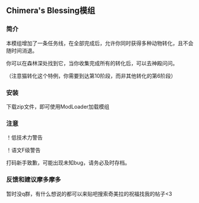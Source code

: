 ## Chimera's Blessing模组

### 简介

本模组增加了一条任务线，在全部完成后，允许你同时获得多种动物转化，且不会随时间消退。

你可以在森林深处找到它，当你收集完成所有的转化后，可以去神殿问问。

（注意猫转化这个特例，你需要到达第10阶段，而非其他转化的第6阶段）

### 安装

下载zip文件，即可使用ModLoader加载模组

### 注意

！低技术力警告

！语文F级警告

打码新手致歉，可能出现未知bug，请务必及时存档。

### 反馈和建议摩多摩多

暂时没q群，有什么想说的都可以来贴吧搜索奇美拉的祝福找我的帖子<3
